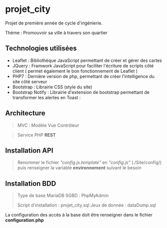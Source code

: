 # projet_city

Projet de première année de cycle d'ingénierie.

Thème : Promouvoir sa ville à travers son quartier

## Technologies utilisées

- Leaflet : Bibliothèque JavaScript permettant de créer et gérer des cartes
- JQuery : Framwork JavaScript pour faciliter l'écriture de scripts côté client ( permet également le bon fonctionnement de Leaflet )
- PHP7 : Dernière version de php, permettant de créer l'intelligence du site côté serveur
- Bootstrap : Librairie CSS (style du site)
- Bootstrap Notify : Librairie d'extension de bootstrap permettant de transformer les alertes en Toast : 

## Architecture

> MVC : Modèle Vue Contrôleur

> Service PHP **REST**

## Installation API

> Renommer le fichier *"config.js.template"* en *"config.js"* (./Site/config/) puis renseigner la variable **environnement** suivant le besoin

## Installation BDD

> Type de base MariaDB
> SGBD : PhpMyAdmin
>
> Script d'installation : projet_city.sql
> Jeux de donnée : dataDump.sql

La configuration des accès à la base doit être renseigner dans le fichier **configuration.php**